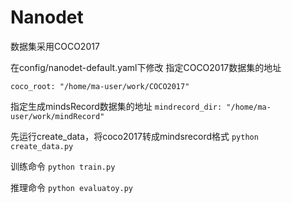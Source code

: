 # Nanodet

数据集采用COCO2017

在config/nanodet-default.yaml下修改
指定COCO2017数据集的地址

```coco_root: "/home/ma-user/work/COCO2017"```

指定生成mindsRecord数据集的地址
```mindrecord_dir: "/home/ma-user/work/mindRecord"```

先运行create_data，将coco2017转成mindsrecord格式
```python create_data.py```

训练命令
```python train.py```

推理命令
```python evaluatoy.py```
